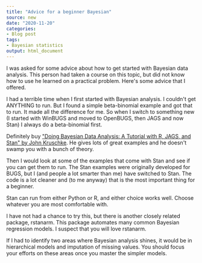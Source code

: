 ```yaml
---
title: "Advice for a beginner Bayesian"
source: new
date: "2020-11-20"
categories:
- Blog post
tags:
- Bayesian statistics
output: html_document
---
```


I was asked for some advice about how to get started with Bayesian data analysis. This person had taken a course on this topic, but did not know how to use he learned on a practical problem. Here's some advice that I offered.

<!---more--->

I had a terrible time when I first started with Bayesian analysis. I couldn't get ANYTHING to run. But I found a simple beta-binomial example and got that to run. It made all the difference for me. So when I switch to something new (I started with WinBUGS and moved to OpenBUGS, then JAGS and now Stan) I always do a beta-binomial first.

Definitely buy ["Doing Bayesian Data Analysis: A Tutorial with R, JAGS, and Stan" by  John Kruschke](https://sites.google.com/site/doingbayesiandataanalysis/). He gives lots of great examples and he doesn't swamp you with a bunch of theory.

Then I would look at some of the examples that come with Stan and see if you can get them to run. The Stan examples were originally developed for BUGS, but I (and people a lot smarter than me) have switched to Stan. The code is a lot cleaner and (to me anyway) that is the most important thing for a beginner.

Stan can run from either Python or R, and either choice works well. Choose whatever you are most comfortable with.

I have not had a chance to try this, but there is another closely related package, rstanarm. This package automates many common Bayesian regression models. I suspect that you will love rstanarm.

If I had to identify two areas where Bayesian analysis shines, it would be in hierarchical models and imputation of missing values. You should focus your efforts on these areas once you master the simpler models.
